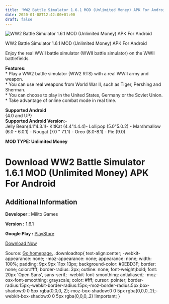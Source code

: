 ```yaml
---
title: 'WW2 Battle Simulator 1.6.1 MOD (Unlimited Money) APK For Android'
date: 2020-01-08T12:42:00+01:00
draft: false
---
```


![WW2 Battle Simulator 1.6.1 MOD (Unlimited Money) APK For Android](https://i1.wp.com/apkhome.net/wp-content/uploads/2020/01/WW2-Battle-Simulator-1.6.1-MOD-Unlimited-Money.png "WW2 Battle Simulator 1.6.1 MOD (Unlimited Money) APK For Android")

  

WW2 Battle Simulator 1.6.1 MOD (Unlimited Money) APK For Android

Enjoy the real WWII battle simulator (WWII battle simulator) on the WWII battlefields.

**Features:**  
\* Play a WW2 battle simulator (WW2 RTS) with a real WWII army and weapon.  
\* You can use real weapons from World War II, such as Tiger, Pershing and Sherman.  
\* You can choose to play in the United States, Germany or the Soviet Union.  
\* Take advantage of online combat mode in real time.

**Supported Android**  
{4.0 and UP}  
**Supported Android Version**:-  
Jelly Bean(4.1"4.3.1)- KitKat (4.4"4.4.4)- Lollipop (5.0"5.0.2) - Marshmallow (6.0 - 6.0.1) - Nougat (7.0 " 7.1.1) - Oreo (8.0-8.1) - Pie (9.0)

**MOD TYPE: Unlimited Money**

Download WW2 Battle Simulator 1.6.1 MOD (Unlimited Money) APK For Android
=========================================================================

Additional Information
----------------------

**Developer :** Milito Games

**Version :** 1.6.1

**Google Play :** [PlayStore](https://play.google.com/store/apps/details?id=com.militogames.ww2sim)

  

[Download Now](https://store4app.co/post/ww2-battle-simulator-1-6-1-mod-unlimited-money-apk-for-android_1578480156)

  
Source: [Go homepage.](https://store4app.co/post/ww2-battle-simulator-1-6-1-mod-unlimited-money-apk-for-android_1578480156) .downloadtop{ text-align:center; -webkit-appearance: none; -moz-appearance: none; appearance: none; width: 100%; padding: 9px 9px 11px 13px; background-color: #0EBD3F; border: none; color:#fff; border-radius: 3px; outline: none; font-weight;bold; font: 20px 'Open Sans', sans-serif; -webkit-font-smoothing: antialiased; -moz-osx-font-smoothing: grayscale; color: #fff; cursor: pointer; border-radius:15px;-webkit-border-radius:15px;-moz-border-radius:5px;box-shadow:0 0 5px rgba(0,0,0,.2);-moz-box-shadow:0 0 5px rgba(0,0,0,.2);-webkit-box-shadow:0 0 5px rgba(0,0,0,.2) !important; }